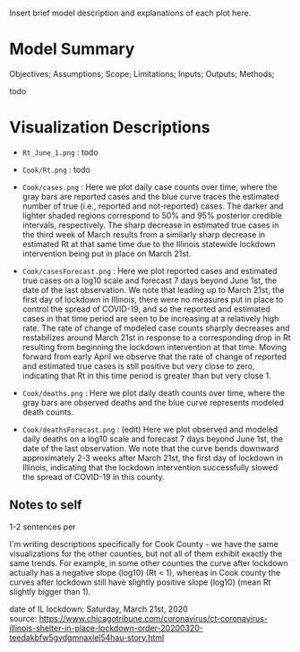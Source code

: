 Insert brief model description and explanations of each plot here.

# Model Summary

Objectives; Assumptions; Scope; Limitations;
Inputs; Outputs; Methods;

todo

# Visualization Descriptions

- `Rt_June_1.png` : todo

- `Cook/Rt.png` : todo

- `Cook/cases.png` : Here we plot daily case counts over time, where the gray bars are reported cases and the blue curve traces the estimated number of true (i.e., reported and not-reported) cases. The darker and lighter shaded regions correspond to 50% and 95% posterior credible intervals, respectively. The sharp decrease in estimated true cases in the third week of March results from a similarly sharp decrease in estimated Rt at that same time due to the Illinois statewide lockdown intervention being put in place on March 21st. 

- `Cook/casesForecast.png` : Here we plot reported cases and estimated true cases on a log10 scale and forecast 7 days beyond June 1st, the date of the last observation. We note that leading up to March 21st, the first day of lockdown in Illinois, there were no measures put in place to control the spread of COVID-19, and so the reported and estimated cases in that time period are seen to be increasing at a relatively high rate. The rate of change of modeled case counts sharply decreases and restabilizes around March 21st in response to a corresponding drop in Rt resulting from beginning the lockdown intervention at that time. Moving forward from early April we observe that the rate of change of reported and estimated true cases is still positive but very close to zero, indicating that Rt in this time period is greater than but very close 1.

- `Cook/deaths.png` : Here we plot daily death counts over time, where the gray bars are observed deaths and the blue curve represents modeled death counts.

- `Cook/deathsForecast.png` : (edit) Here we plot observed and modeled daily deaths on a log10 scale and forecast 7 days beyond June 1st, the date of the last observation. We note that the curve bends downward approximately 2-3 weeks after March 21st, the first day of lockdown in Illinois, indicating that the lockdown intervention successfully slowed the spread of COVID-19 in this county.

## Notes to self

1-2 sentences per

I'm writing descriptions specifically for Cook County - we have the same visualizations for
the other counties, but not all of them exhibit exactly the same trends.
For example, in some other counties the curve after lockdown actually has a negative slope (log10)
(Rt < 1), whereas in Cook county the curves after lockdown still have slightly positive slope (log10)
(mean Rt slightly bigger than 1).


date of IL lockdown: Saturday, March 21st, 2020  
source: https://www.chicagotribune.com/coronavirus/ct-coronavirus-illinois-shelter-in-place-lockdown-order-20200320-teedakbfw5gvdgmnaxlel54hau-story.html
